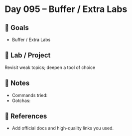 # Day 095 – Buffer / Extra Labs

## 🎯 Goals
- Buffer / Extra Labs

## 🔧 Lab / Project
Revisit weak topics; deepen a tool of choice

## 📝 Notes
- Commands tried:
- Gotchas:

## 🔎 References
- Add official docs and high-quality links you used.
